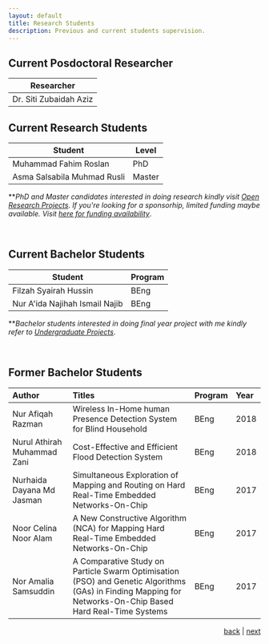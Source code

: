 ```yaml
---
layout: default
title: Research Students
description: Previous and current students supervision.
---
```


## Current Posdoctoral Researcher

| Researcher |
| ---- |
| Dr. Siti Zubaidah Aziz |


## Current Research Students

| Student |  Level |
| ---- | --- |
| Muhammad Fahim Roslan | PhD |
| Asma Salsabila Muhmad Rusli | Master |

**_PhD and Master candidates interested in doing research kindly visit_ [_Open Research Projects_](research). _If you're looking for a sponsorhip, limited funding maybe available. Visit_ [_here for funding availability_](news).

<br>

## Current Bachelor Students

| Student | Program  |
| ---- | --- |
| Filzah Syairah Hussin | BEng  |
| Nur A'ida Najihah Ismail Najib | BEng  |


**_Bachelor students interested in doing final year project with me kindly refer to_ [_Undergraduate Projects_](project).

<br>

## Former Bachelor Students

| Author           | Titles            | Program | Year |
|:-----------------|:------------------|:------------------|:------------------|
| Nur Afiqah Razman | Wireless In-Home human Presence Detection System for Blind Household | BEng  | 2018 | 
| Nurul Athirah Muhammad Zani | Cost-Effective and Efficient Flood Detection System | BEng | 2018 |
| Nurhaida Dayana Md Jasman | Simultaneous Exploration of Mapping and Routing on Hard Real-Time Embedded Networks-On-Chip | BEng  | 2017 |
| Noor Celina Noor Alam | A New Constructive Algorithm (NCA) for Mapping Hard Real-Time Embedded Networks-On-Chip | BEng  | 2017 |
| Nor Amalia Samsuddin | A Comparative Study on Particle Swarm Optimisation (PSO) and Genetic Algorithms (GAs) in Finding Mapping for Networks-On-Chip Based Hard Real-Time Systems  | BEng  | 2017 |

<p style="text-align: right;">
<a href="publication">back</a> | <a href="teaching">next</a> 
</p>